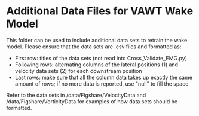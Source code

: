 # Additional Data Files for VAWT Wake Model

This folder can be used to include additional data sets to retrain the wake model. Please ensure that the data sets are .csv files and formatted as:

- First row: titles of the data sets (not read into Cross_Validate_EMG.py)
- Following rows: alternating columns of the lateral positions (1) and velocity data sets (2) for each downstream position
- Last rows: make sure that all the column data takes up exactly the same amount of rows; if no more data is reported, use "null" to fill the space

Refer to the data sets in /data/Figshare/VelocityData and /data/Figshare/VorticityData for examples of how data sets should be formatted.
